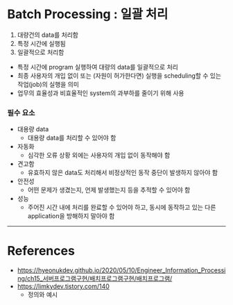 # Batch Processing : 일괄 처리

1. 대량건의 data를 처리함
2. 특정 시간에 실행됨
3. 일괄적으로 처리함
- 특정 시간에 program 실행하여 대량의 data를 일괄적으로 처리
- 최종 사용자의 개입 없이 또는 (자원이 허가한다면) 실행을 scheduling할 수 있는 작업(job)의 실행을 의미
- 업무의 효율성과 비효율적인 system의 과부하를 줄이기 위해 사용

### 필수 요소

- 대용량 data
  - 대용량 data를 처리할 수 있어야 함
- 자동화
  - 심각한 오류 상황 외에는 사용자의 개입 없이 동작해야 함
- 견고함
  - 유효하지 않은 data도 처리해서 비정상적인 동작 중단이 발생하지 않아야 함
- 안전성
  - 어떤 문제가 생겼는지, 언제 발생했는지 등을 추적할 수 있어야 함
- 성능
  - 주어진 시간 내에 처리를 완료할 수 있어야 하고, 동시에 동작하고 있는 다른 application을 방해하지 말아야 함

---

# References

- https://hyeonukdev.github.io/2020/05/10/Engineer_Information_Processing/ch15_서버프로그램구현/배치프로그램구현/배치프로그램/
- https://limkydev.tistory.com/140
  - 정의와 예시
